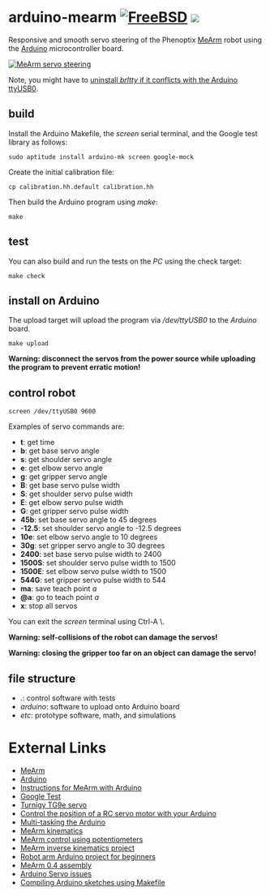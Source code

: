 # arduino-mearm [![FreeBSD](https://img.shields.io/badge/license-FreeBSD-red.png)](https://opensource.org/licenses/BSD-2-Clause) [![](https://img.shields.io/circleci/project/wedesoft/arduino-mearm/master.png)](https://circleci.com/gh/wedesoft/arduino-mearm)

Responsive and smooth servo steering of the Phenoptix [MeArm][1] robot using the [Arduino][2] microcontroller board.

[![MeArm servo steering](http://img.youtube.com/vi/0XRP3wu5jbU/0.jpg)](http://www.youtube.com/watch?v=0XRP3wu5jbU)

Note, you might have to [uninstall *brltty* if it conflicts with the Arduino ttyUSB0][3].

## build

Install the Arduino Makefile, the *screen* serial terminal, and the Google test library as follows:

```
sudo aptitude install arduino-mk screen google-mock
```

Create the initial calibration file:

```
cp calibration.hh.default calibration.hh
```

Then build the Arduino program using *make*:

```
make
```

## test

You can also build and run the tests on the *PC* using the check target:

```
make check
```

## install on Arduino

The upload target will upload the program via */dev/ttyUSB0* to the *Arduino* board.

```
make upload
```

**Warning: disconnect the servos from the power source while uploading the program to prevent erratic motion!**

## control robot

```
screen /dev/ttyUSB0 9600
```

Examples of servo commands are:

* **t**: get time
* **b**: get base servo angle
* **s**: get shoulder servo angle
* **e**: get elbow servo angle
* **g**: get gripper servo angle
* **B**: get base servo pulse width
* **S**: get shoulder servo pulse width
* **E**: get elbow servo pulse width
* **G**: get gripper servo pulse width
* **45b**: set base servo angle to 45 degrees
* **-12.5**: set shoulder servo angle to -12.5 degrees
* **10e**: set elbow servo angle to 10 degrees
* **30g**: set gripper servo angle to 30 degrees
* **2400**: set base servo pulse width to 2400
* **1500S**: set shoulder servo pulse width to 1500
* **1500E**: set elbow servo pulse width to 1500
* **544G**: set gripper servo pulse width to 544
* **ma**: save teach point *a*
* **@a**: go to teach point *a*
* **x**: stop all servos

You can exit the *screen* terminal using Ctrl-A \\.

**Warning: self-collisions of the robot can damage the servos!**

**Warning: closing the gripper too far on an object can damage the servo!**

## file structure

* *.*: control software with tests
* *arduino*: software to upload onto Arduino board
* *etc*: prototype software, math, and simulations

# External Links

* [MeArm][1]
* [Arduino][2]
* [Instructions for MeArm with Arduino][13]
* [Google Test][4]
* [Turnigy TG9e servo][5]
* [Control the position of a RC servo motor with your Arduino][6]
* [Multi-tasking the Arduino][7]
* [MeArm kinematics][8]
* [MeArm control using potentiometers][10]
* [MeArm inverse kinematics project][9]
* [Robot arm Arduino project for beginners][11]
* [MeArm 0.4 assembly][12]
* [Arduino Servo issues][13]
* [Compiling Arduino sketches using Makefile][16]

[1]: http://mearm.com/
[2]: https://www.arduino.cc/
[3]: http://www.ladyada.net/learn/arduino/lesson0-lin.html
[4]: https://code.google.com/p/googlemock/wiki/ForDummies
[5]: http://www.servodatabase.com/servo/turnigy/tg9e
[6]: https://www.arduino.cc/en/Tutorial/Knob
[7]: https://learn.adafruit.com/multi-tasking-the-arduino-part-1?view=all
[8]: http://bitofahack.com/post/1433701488
[9]: https://github.com/yorkhackspace/meArm
[10]: https://github.com/phenoptix/MeArm
[11]: http://lifehacker.com/build-a-kickass-robot-arm-the-perfect-arduino-project-1700643747
[12]: http://www.mathias-wilhelm.de/arduino/projects/phenoptix-mearm/
[13]: http://mearm.com/pages/instructions
[14]: http://www.double-oops.org/mini-blog/debuggingarduinoservoissues
[15]: http://forum.arduino.cc/index.php?topic=365050.0
[16]: http://hardwarefun.com/tutorials/compiling-arduino-sketches-using-makefile
